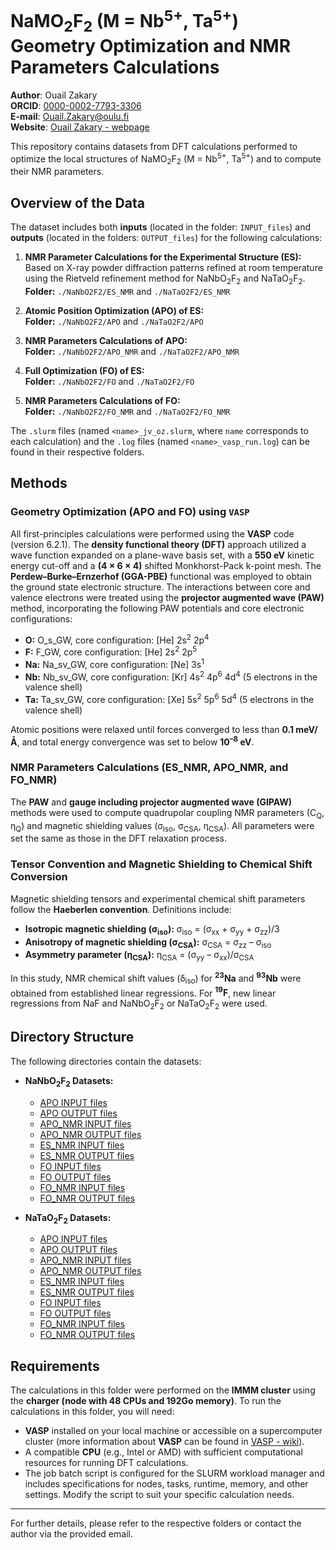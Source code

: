 # NaMO<sub>2</sub>F<sub>2</sub> (M = Nb<sup>5+</sup>, Ta<sup>5+</sup>) Geometry Optimization and NMR Parameters Calculations
**Author**: Ouail Zakary \
**ORCID**: [0000-0002-7793-3306](https://orcid.org/0000-0002-7793-3306) \
**E-mail**: [Ouail.Zakary@oulu.fi](mailto:Ouail.Zakary@oulu.fi) \
**Website**: [Ouail Zakary - webpage](https://cc.oulu.fi/~nmrwww/members/Ouail_Zakary.html)

This repository contains datasets from DFT calculations performed to optimize the local structures of NaMO<sub>2</sub>F<sub>2</sub> (M = Nb<sup>5+</sup>, Ta<sup>5+</sup>) and to compute their NMR parameters.

## Overview of the Data

The dataset includes both **inputs** (located in the folder: `INPUT_files`) and **outputs** (located in the folders: `OUTPUT_files`) for the following calculations:

1. **NMR Parameter Calculations for the Experimental Structure (ES):**  
   Based on X-ray powder diffraction patterns refined at room temperature using the Rietveld refinement method for NaNbO<sub>2</sub>F<sub>2</sub> and NaTaO<sub>2</sub>F<sub>2</sub>.  
   **Folder:** `./NaNbO2F2/ES_NMR` and `./NaTaO2F2/ES_NMR`

2. **Atomic Position Optimization (APO) of ES:**  
   **Folder:** `./NaNbO2F2/APO` and `./NaTaO2F2/APO`

3. **NMR Parameters Calculations of APO:**  
   **Folder:** `./NaNbO2F2/APO_NMR` and `./NaTaO2F2/APO_NMR`

4. **Full Optimization (FO) of ES:**  
   **Folder:** `./NaNbO2F2/FO` and `./NaTaO2F2/FO`

5. **NMR Parameters Calculations of FO:**  
   **Folder:** `./NaNbO2F2/FO_NMR` and `./NaTaO2F2/FO_NMR`

The `.slurm` files (named `<name>_jv_oz.slurm`, where `name` corresponds to each calculation) and the `.log` files (named `<name>_vasp_run.log`) can be found in their respective folders.

## Methods

### Geometry Optimization (APO and FO) using `VASP`

All first-principles calculations were performed using the **VASP** code (version 6.2.1). The **density functional theory (DFT)** approach utilized a wave function expanded on a plane-wave basis set, with a **550 eV** kinetic energy cut-off and a **(4 × 6 × 4)** shifted Monkhorst-Pack k-point mesh. The **Perdew–Burke–Ernzerhof (GGA-PBE)** functional was employed to obtain the ground state electronic structure. The interactions between core and valence electrons were treated using the **projector augmented wave (PAW)** method, incorporating the following PAW potentials and core electronic configurations:

- **O:** O_s_GW, core configuration: [He] 2s<sup>2</sup> 2p<sup>4</sup>
- **F:** F_GW, core configuration: [He] 2s<sup>2</sup> 2p<sup>5</sup>
- **Na:** Na_sv_GW, core configuration: [Ne] 3s<sup>1</sup>
- **Nb:** Nb_sv_GW, core configuration: [Kr] 4s<sup>2</sup> 4p<sup>6</sup> 4d<sup>4</sup> (5 electrons in the valence shell)
- **Ta:** Ta_sv_GW, core configuration: [Xe] 5s<sup>2</sup> 5p<sup>6</sup> 5d<sup>4</sup> (5 electrons in the valence shell)

Atomic positions were relaxed until forces converged to less than **0.1 meV/Å**, and total energy convergence was set to below **10<sup>–8</sup> eV**.

### NMR Parameters Calculations (ES_NMR, APO_NMR, and FO_NMR)

The **PAW** and **gauge including projector augmented wave (GIPAW)** methods were used to compute quadrupolar coupling NMR parameters (C<sub>Q</sub>, η<sub>Q</sub>) and magnetic shielding values (σ<sub>iso</sub>, σ<sub>CSA</sub>, η<sub>CSA</sub>). All parameters were set the same as those in the DFT relaxation process.

### Tensor Convention and Magnetic Shielding to Chemical Shift Conversion

Magnetic shielding tensors and experimental chemical shift parameters follow the **Haeberlen convention**. Definitions include:

- **Isotropic magnetic shielding (σ<sub>iso</sub>):** σ<sub>iso</sub> = (σ<sub>xx</sub> + σ<sub>yy</sub> + σ<sub>zz</sub>)/3  
- **Anisotropy of magnetic shielding (σ<sub>CSA</sub>):** σ<sub>CSA</sub> = σ<sub>zz</sub> – σ<sub>iso</sub>  
- **Asymmetry parameter (η<sub>CSA</sub>):** η<sub>CSA</sub> = (σ<sub>yy</sub> – σ<sub>xx</sub>)/σ<sub>CSA</sub>

In this study, NMR chemical shift values (δ<sub>iso</sub>) for **<sup>23</sup>Na** and **<sup>93</sup>Nb** were obtained from established linear regressions. For **<sup>19</sup>F**, new linear regressions from NaF and NaNbO<sub>2</sub>F<sub>2</sub> or NaTaO<sub>2</sub>F<sub>2</sub> were used.

## Directory Structure

The following directories contain the datasets:

- **NaNbO<sub>2</sub>F<sub>2</sub> Datasets:**
  - [APO INPUT files](./NaNbO2F2/APO/INPUT_files)
  - [APO OUTPUT files](./NaNbO2F2/APO/OUTPUT_files)
  - [APO_NMR INPUT files](./NaNbO2F2/APO_NMR/INPUT_files)
  - [APO_NMR OUTPUT files](./NaNbO2F2/APO_NMR/OUTPUT_files)
  - [ES_NMR INPUT files](./NaNbO2F2/ES_NMR/INPUT_files)
  - [ES_NMR OUTPUT files](./NaNbO2F2/ES_NMR/OUTPUT_files)
  - [FO INPUT files](./NaNbO2F2/FO/INPUT_files)
  - [FO OUTPUT files](./NaNbO2F2/FO/OUTPUT_files)
  - [FO_NMR INPUT files](./NaNbO2F2/FO_NMR/INPUT_files)
  - [FO_NMR OUTPUT files](./NaNbO2F2/FO_NMR/OUTPUT_files)

- **NaTaO<sub>2</sub>F<sub>2</sub> Datasets:**
  - [APO INPUT files](./NaTaO2F2/APO/INPUT_files)
  - [APO OUTPUT files](./NaTaO2F2/APO/OUTPUT_files)
  - [APO_NMR INPUT files](./NaTaO2F2/APO_NMR/INPUT_files)
  - [APO_NMR OUTPUT files](./NaTaO2F2/APO_NMR/OUTPUT_files)
  - [ES_NMR INPUT files](./NaTaO2F2/ES_NMR/INPUT_files)
  - [ES_NMR OUTPUT files](./NaTaO2F2/ES_NMR/OUTPUT_files)
  - [FO INPUT files](./NaTaO2F2/FO/INPUT_files)
  - [FO OUTPUT files](./NaTaO2F2/FO/OUTPUT_files)
  - [FO_NMR INPUT files](./NaTaO2F2/FO_NMR/INPUT_files)
  - [FO_NMR OUTPUT files](./NaTaO2F2/FO_NMR/OUTPUT_files)

## Requirements

The calculations in this folder were performed on the **IMMM cluster** using the **charger (node with 48 CPUs and 192Go memory)**. To run the calculations in this folder, you will need:

- **VASP** installed on your local machine or accessible on a supercomputer cluster (more information about **VASP** can be found in [VASP - wiki](https://www.vasp.at/)).
- A compatible **CPU** (e.g., Intel or AMD) with sufficient computational resources for running DFT calculations.
- The job batch script is configured for the SLURM workload manager and includes specifications for nodes, tasks, runtime, memory, and other settings. Modify the script to suit your specific calculation needs.

---

For further details, please refer to the respective folders or contact the author via the provided email.
